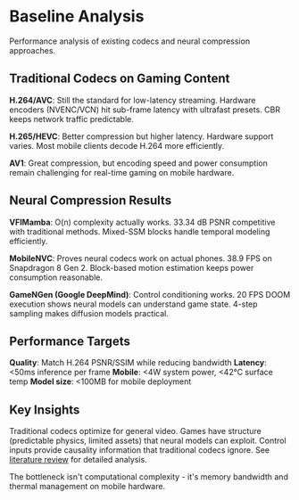 # Baseline Analysis

Performance analysis of existing codecs and neural compression approaches.

## Traditional Codecs on Gaming Content

**H.264/AVC**: Still the standard for low-latency streaming. Hardware encoders (NVENC/VCN) hit sub-frame latency with ultrafast presets. CBR keeps network traffic predictable.

**H.265/HEVC**: Better compression but higher latency. Hardware support varies. Most mobile clients decode H.264 more efficiently.

**AV1**: Great compression, but encoding speed and power consumption remain challenging for real-time gaming on mobile hardware.

## Neural Compression Results

**VFIMamba**: O(n) complexity actually works. 33.34 dB PSNR competitive with traditional methods. Mixed-SSM blocks handle temporal modeling efficiently.

**MobileNVC**: Proves neural codecs work on actual phones. 38.9 FPS on Snapdragon 8 Gen 2. Block-based motion estimation keeps power consumption reasonable.

**GameNGen (Google DeepMind)**: Control conditioning works. 20 FPS DOOM execution shows neural models can understand game state. 4-step sampling makes diffusion models practical.

## Performance Targets

**Quality**: Match H.264 PSNR/SSIM while reducing bandwidth
**Latency**: <50ms inference per frame
**Mobile**: <4W system power, <42°C surface temp
**Model size**: <100MB for mobile deployment

## Key Insights

Traditional codecs optimize for general video. Games have structure (predictable physics, limited assets) that neural models can exploit. Control inputs provide causality information that traditional codecs ignore. See [literature review](../literature_review/README.md) for detailed analysis.

The bottleneck isn't computational complexity - it's memory bandwidth and thermal management on mobile hardware. 